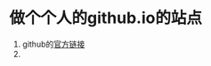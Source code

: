 # 做个个人的github.io的站点
1. github的[官方链接](https://docs.github.com/zh/pages/getting-started-with-github-pages/creating-a-github-pages-site)
2. 
